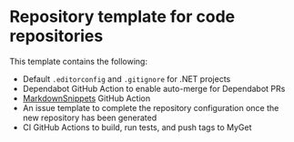 # Repository template for code repositories

This template contains the following:

- Default `.editorconfig` and `.gitignore` for .NET projects
- Dependabot GitHub Action to enable auto-merge for Dependabot PRs
- [MarkdownSnippets](https://github.com/SimonCropp/MarkdownSnippets) GitHub Action
- An issue template to complete the repository configuration once the new repository has been generated
- CI GitHub Actions to build, run tests, and push tags to MyGet